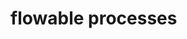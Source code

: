 <!--
 * @Author: jackning 270580156@qq.com
 * @Date: 2025-01-16 18:50:50
 * @LastEditors: jackning 270580156@qq.com
 * @LastEditTime: 2025-04-01 16:12:48
 * @Description: bytedesk.com https://github.com/Bytedesk/bytedesk
 *   Please be aware of the BSL license restrictions before installing Bytedesk IM – 
 *  selling, reselling, or hosting Bytedesk IM as a service is a breach of the terms and automatically terminates your rights under the license. 
 *  Business Source License 1.1: https://github.com/Bytedesk/bytedesk/blob/main/LICENSE 
 *  contact: 270580156@qq.com 
 * 
 * Copyright (c) 2025 by bytedesk.com, All Rights Reserved. 
-->
# flowable processes
